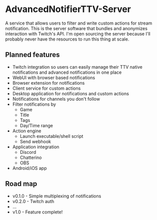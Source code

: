 # AdvancedNotifierTTV-Server
A service that allows users to filter and write custom actions for stream notification. This is the server software that bundles and anonymizes interaction with Twitch's API. I'm open sourcing the server because I'll probably never have the resources to run this thing at scale.

## Planned features
 * Twitch integration so users can easily manage their TTV native notifications and advanced notifications in one place
 * WebUI with browser based notifications
 * Browser extension for notifications
 * Client service for custom actions
 * Desktop application for notifications and custom actions
 * Notifications for channels you don't follow
 * Filter notifications by
   * Game
   * Title
   * Tags
   * Day/Time range
 * Action engine
   * Launch executable/shell script
   * Send webhook
 * Application integration
   * Discord
   * Chatterino
   * OBS
 * Android/iOS app

## Road map
* v0.1.0 - Simple multiplexing of notifications
* v0.2.0 - Twitch auth
* ...
* v1.0 - Feature complete!
